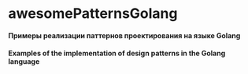 # awesomePatternsGolang


#### Примеры реализации паттернов проектирования на языке Golang
#### Examples of the implementation of design patterns in the Golang language